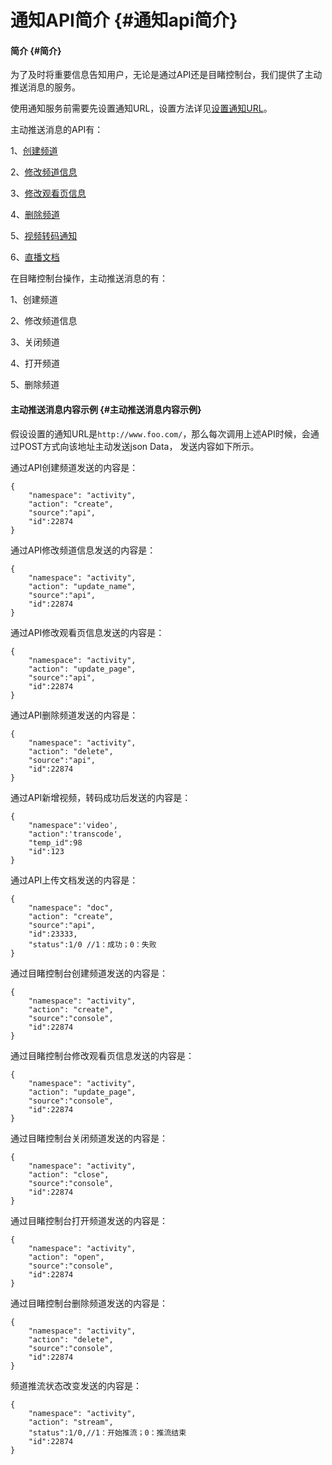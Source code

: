 # 通知API简介 {#通知api简介}

#### 简介 {#简介}

为了及时将重要信息告知用户，无论是通过API还是目睹控制台，我们提供了主动推送消息的服务。

使用通知服务前需要先设置通知URL，设置方法详见[设置通知URL](http://mudu.tv/api/v1/NOTICE_SET.html)。

主动推送消息的API有：

1、[创建频道](http://mudu.tv/api/v1/ACTIVITY_CREATE.html)

2、[修改频道信息](http://mudu.tv/api/v1/ACTIVITY_UPDATE.html)

3、[修改观看页信息](http://mudu.tv/api/v1/ACTIVITY_PAGE_UPDATE.html)

4、[删除频道](http://mudu.tv/api/v1/ACTIVITY_DELETE.html)

5、[视频转码通知](http://mudu.tv/api/v1/VIDEO_TRANSCODE.html)

6、[直播文档](http://mudu.tv/api/v1/ACTIVITY_DOC.html)

在目睹控制台操作，主动推送消息的有：

1、创建频道

2、修改频道信息

3、关闭频道

4、打开频道

5、删除频道

#### 主动推送消息内容示例 {#主动推送消息内容示例}

假设设置的通知URL是`http://www.foo.com/`，那么每次调用上述API时候，会通过POST方式向该地址主动发送json Data， 发送内容如下所示。

通过API创建频道发送的内容是：

```
{
    "namespace": "activity",
    "action": "create",
    "source":"api",
    "id":22874
}

```

通过API修改频道信息发送的内容是：

```
{
    "namespace": "activity",
    "action": "update_name",
    "source":"api",
    "id":22874
}

```

通过API修改观看页信息发送的内容是：

```
{
    "namespace": "activity",
    "action": "update_page",
    "source":"api",
    "id":22874
}

```

通过API删除频道发送的内容是：

```
{
    "namespace": "activity",
    "action": "delete",
    "source":"api",
    "id":22874
}

```

通过API新增视频，转码成功后发送的内容是：

```
{
    "namespace":'video',
    "action":'transcode',
    "temp_id":98
    "id":123
}

```

通过API上传文档发送的内容是：

```
{
    "namespace": "doc",
    "action": "create",
    "source":"api",
    "id":23333,
    "status":1/0 //1：成功；0：失败
}

```

通过目睹控制台创建频道发送的内容是：

```
{
    "namespace": "activity",
    "action": "create",
    "source":"console",
    "id":22874
}

```

通过目睹控制台修改观看页信息发送的内容是：

```
{
    "namespace": "activity",
    "action": "update_page",
    "source":"console",
    "id":22874
}

```

通过目睹控制台关闭频道发送的内容是：

```
{
    "namespace": "activity",
    "action": "close",
    "source":"console",
    "id":22874
}

```

通过目睹控制台打开频道发送的内容是：

```
{
    "namespace": "activity",
    "action": "open",
    "source":"console",
    "id":22874
}

```

通过目睹控制台删除频道发送的内容是：

```
{
    "namespace": "activity",
    "action": "delete",
    "source":"console",
    "id":22874
}

```

频道推流状态改变发送的内容是：

```
{
    "namespace": "activity",
    "action": "stream",
    "status":1/0,//1：开始推流；0：推流结束
    "id":22874
}
```



